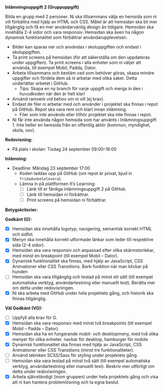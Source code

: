 **Inlämningsuppgift 2 (Gruppuppgift)**

Bilda en grupp med 2 personer. Ni ska tillsammans välja en hemsida som ni vill förbättra med hjälp av HTML och CSS. Målet är att hemsidan ska bli mer tillgänglig och få en mer användarvänlig design än tidigare. Hemsidan ska innehålla 2-4 sidor och vara responsiv. Hemsidan ska även ha någon dynamisk funktionalitet som förbättrar användarupplevelsen.

- Bilder kan sparas ner och användas i skoluppgiften och endast i skoluppgiften.
- Ta print screens på hemsidan (för att säkerställa om den uppdateras under uppgiften). Ta print screens i alla enheter som ni väljer att använda, till exempel Mobil, Padda, Dator.
- Arbeta tillsammans och bestäm vad som behöver göras, skapa mindre uppgifter och fördela dem så ni arbetar med olika saker. Detta underlättar arbetet i GitHub.
  - Tips: Skapa en ny branch för varje uppgift och merga in den i huvudkoden när den är helt klar!
- Använd ramverk vid behov om ni vill (ej krav).
- Endast de filer ni arbetar med och använder i projektet ska finnas i repot på GitHub. Repot ska vara rent och klart innan inlämning.
  - Filer som inte används eller tillhör projektet ska inte finnas i repot.
- Ni får inte använda någon hemsida som har använts i Inlämningsuppgift 1. Inte heller en hemsida från en offentlig aktör (kommun, myndighet, skola, osv).
  
**Redovisning:**  
- På plats i skolan: Tisdag 24 september 09:00–16:00

**Inlämning:**
- Deadline: Måndag 23 september 17:00
  - Koden laddas upp på GitHub (om repot är privat, bjud in `fridadunkelelevera`).
  - Lämna in på plattformen It’s Learning:
    - [ ] Länk till er färdiga inlämningsuppgift 2 på GitHub.
    - [ ] Länk till hemsidan ni förbättrar.
    - [ ] Print screens på hemsidan ni förbättrar.

**Betygskriterier:**

**Godkänt (G):**
- [x] Hemsidan ska innehålla logotyp, navigering, semantisk korrekt HTML och sidfot.
- [x] Menyn ska innehålla korrekt utformade länkar som leder till respektive sida (2-4 sidor).
- [x] Hemsidan ska vara responsiv och anpassad efter olika skärmstorlekar, med minst en breakpoint (till exempel Mobil – Dator).
- [x] Dynamisk funktionalitet ska finnas, med hjälp av JavaScript, CSS Animationer eller CSS Transitions.
Bark-funktion när man klickar på hunden
- [ ] Hemsidan ska vara tillgänglig och testad på minst ett sätt (till exempel automatiska verktyg, användartestning eller manuellt test). Berätta mer om detta under redovisningen.
- [x] Ni ska arbeta med GitHub under hela projektets gång, och historik ska finnas tillgänglig.

**Väl Godkänt (VG):**
- [ ] Uppfyll alla krav för G.
- [x] Hemsidan ska vara responsiv med minst två breakpoints (till exempel Mobil – Padda – Dator).
- [x] Hemsidan ska ha en fungerande mobil- och desktopmeny, med två olika menyer för olika enheter.
navbar för desktop, hamburger för mobile
- [x] Dynamisk funktionalitet ska finnas med hjälp av JavaScript, CSS Animationer eller CSS Transitions (minst tre funktionaliteter).
- [ ] Använd tekniken SCSS/Sass för styling under projektets gång.
- [ ] Hemsidan ska vara testad på minst två sätt (till exempel automatiska verktyg, användartestning eller manuellt test). Beskriv mer utförligt om detta under redovisningen.
- [x] Arbeta självständigt (inom gruppen) under hela projektets gång och visa att ni kan hantera problemlösning och ta egna beslut.